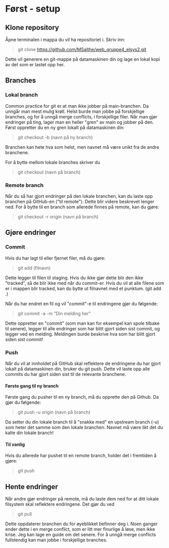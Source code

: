 # Først - setup
## Klone repository
Åpne terminalen i mappa du vil ha repositoriet i.
Skriv inn:
> git clone https://github.com/MSalthe/web_gruppe4_elsys2.git

Dette vil generere en git-mappe på datamaskinen din og lage en lokal kopi av det som er lastet opp her.

## Branches
### Lokal branch
Common practice for git er at man ikke jobber på main-branchen. Da unngår man mest mulig krøll. Helst burde man jobbe på forskjellige branches, og for å unngå merge conflicts, i forskjellige filer. Når man gjør endringer på ting, lager man en heller "gren" av main og jobber på den. Først oppretter du en ny gren lokalt på datamaskinen din:
> git checkout -b (navn på ny branch)

Branchen kan hete hva som helst, men navnet må være unikt fra de andre branchene.

For å bytte mellom lokale branches skriver du
> git checkout (navn på branch)

### Remote branch
Når du så har gjort endringer på den lokale branchen, kan du laste opp branchen på GitHub-en ("til remote"). Dette blir videre beskrevet lenger ned. For å bytte til en branch som allerede finnes på remote, kan du gjøre:
> git checkout -r origin (navn på branch)

## Gjøre endringer
### Commit 
Hvis du har lagt til eller fjernet filer, må du gjøre:
> git add (filnavn)

Dette legger til filen til staging. Hvis du ikke gjør dette blir den ikke "tracked", så de blir ikke med når du commit-er. Hvis du vil at alle filene som er i mappen blir tracked, kan du bytte ut filnavnet med et punktum. (git add .)

Når du har endret en fil og vil "commit"-e til endringene gjør du følgende:
> git commit -a -m "Din melding her"

Dette oppretter en "commit" (som man kan for eksempel kan spole tilbake til senere), legger til alle endringer som har blitt gjort siden sist commit, og legger ved en melding. Meldingen burde beskrive hva som har blitt gjort siden sist commit!

### Push
Når du vil at innholdet på GitHub skal reflektere de endringene du har gjort lokalt på datamaskinen din, bruker du git push. Dette vil laste opp alle commits du har gjort siden sist til de relevante branchene. 

#### Første gang til ny branch
Første gang du pusher til en ny branch, må du opprette den på Github. Da gjør du følgende:
> git push -u origin (navn på branch)

Da setter du din lokale branch til å "snakke med" en upstream branch (-u) som heter det samme som den lokale branchen. Navnet må være likt det du kalte din lokale branch!

#### Til vanlig
Hvis du allerede har pushet til en remote branch, holder det i fremtiden å gjøre:
> git push

## Hente endringer 
Når andre gjør endringer på remote, må du laste dem ned for at ditt lokale filsystem skal reflektere endringene. Det gjør du ved
> git pull

Dette oppdaterer branchen du for øyeblikket befinner deg i. Noen ganger ender dette i en merge conflict, som er litt mer finurlige å løse, men ikke krise. Jeg kan lage en guide om det senere. For å unngå merge conflicts fullstendig kan man jobbe i forskjellige branches.